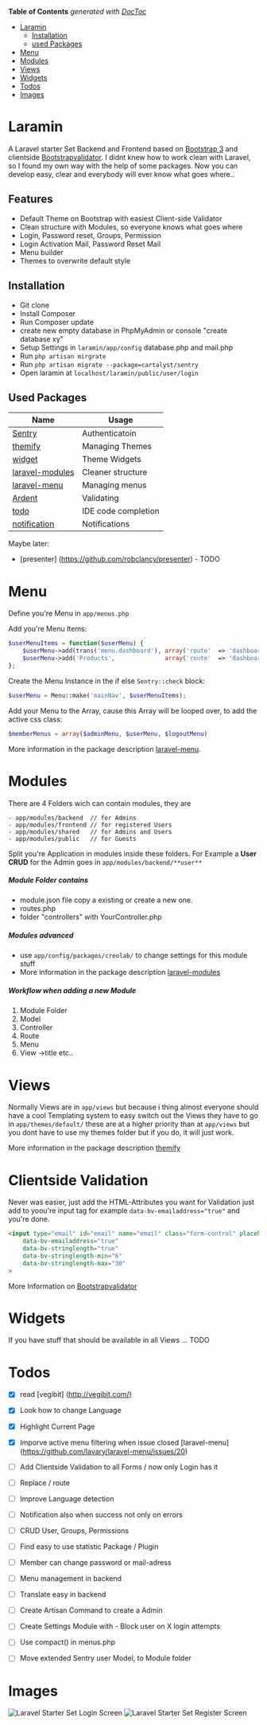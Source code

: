 **Table of Contents**  *generated with [DocToc](http://doctoc.herokuapp.com/)*

- [Laramin](#user-content-laramin)
	- [Installation](#user-content-installation)
	- [used Packages](#user-content-used-packages)
- [Menu](#user-content-menu)
- [Modules](#user-content-modules)
- [Views](#user-content-views)
- [Widgets](#user-content-widgets)
- [Todos](#user-content-todos)
- [Images](#user-content-images)

# Laramin
A Laravel starter Set Backend and Frontend based on [Bootstrap 3](http://getbootstrap.com/) and clientside [Bootstrapvalidator](http://bootstrapvalidator.com/). I didnt knew how to work clean with Laravel, so I found my own way with the help of some packages. Now you can develop easy, clear and everybody will ever know what goes where..

## Features
* Default Theme on Bootstrap with easiest Client-side Validator
* Clean structure with Modules, so everyone knows what goes where
* Login, Password reset, Groups, Permission
* Login Activation Mail, Password Reset Mail
* Menu builder
* Themes to overwrite default style

## Installation
* Git clone
* Install Composer
* Run Composer update
* create new empty database in PhpMyAdmin or console "create database xy"
* Setup Settings in `laramin/app/config` database.php and mail.php
* Run `php artisan mirgrate`
* Run `php artisan migrate --package=cartalyst/sentry`
* Open laramin at `localhost/laramin/public/user/login`

## Used Packages

| Name                                              		 | Usage                |
| -------------------------------------------------------------- |----------------------|
| [Sentry](https://github.com/cartalyst/sentry)     		 | Authenticatoin       |
| [themify](https://github.com/mpedrera/themify)		 | Managing Themes      | 
| [widget](https://github.com/gravitano/widget)         	 | Theme Widgets 	|
| [laravel-modules](https://github.com/creolab/laravel-modules)	 | Cleaner structure 	|
| [laravel-menu](https://github.com/lavary/laravel-menu)	 | Managing menus	|
| [Ardent](https://github.com/laravelbook/ardent)    		 | Validating		|
| [todo](#)					     		 | IDE code completion	|
| [notification](https://github.com/edvinaskrucas/notification)	 | Notifications	|

Maybe later:
* [presenter] (https://github.com/robclancy/presenter) - TODO

# Menu
Define you're Menu in `app/menus.php`

Add you're Menu Items:
```php
$userMenuItems = function($userMenu) {
    $userMenu->add(trans('menu.dashboard'), array('route'  => 'dashboard'));
    $userMenu->add('Products',              array('route'  => 'dashboard'));
};
```
Create the Menu Instance in the if else `Sentry::check` block:
```php
$userMenu = Menu::make('mainNav', $userMenuItems);
```
Add your Menu to the Array, cause this Array will be looped over, to add the active css class:
```php
$memberMenus = array($adminMenu, $userMenu, $logoutMenu)
```
More information in the package description [laravel-menu](https://github.com/lavary/laravel-menu).
# Modules
There are 4 Folders wich can contain modules, they are
```
- app/modules/backend  // for Admins
- app/modules/frontend // for registered Users
- app/modules/shared   // for Admins and Users
- app/modules/public   // for Guests
```
Split you're Application in modules inside these folders. For Example a **User CRUD** for the Admin goes in `app/modules/backend/**user**`

##### Module Folder contains
* module.json file copy a existing or create a new one.
* routes.php
* folder "controllers" with YourController.php

##### Modules advanced
* use `app/config/packages/creolab/` to change settings for this module stuff
* More information in the package description [laravel-modules](https://github.com/creolab/laravel-modules)
##### Workflow when adding a new Module
1. Module Folder
2. Model
3. Controller
4. Route
5. Menu
6. View ->title etc..

# Views
Normally Views are in `app/views` but because i thing almost everyone should have a cool
Templating system to easy switch out the Views they have to go in `app/themes/default/`
these are at a higher priority than at `app/views` but you dont have to use my themes folder
but if you do, it will just work.

More information in the package description [themify](https://github.com/mpedrera/themify)

# Clientside Validation
Never was easier, just add the HTML-Attributes you want for Validation just add to yoou're input tag for example `data-bv-emailaddress="true"` and you're done.
```html
<input type="email" id="email" name="email" class="form-control" placeholder="{{ trans('login.email') }}" required autofocus
    data-bv-emailaddress="true"
    data-bv-stringlength="true"
    data-bv-stringlength-min="6"
    data-bv-stringlength-max="30"
>
```
More Information on [Bootstrapvalidator](http://bootstrapvalidator.com/)

# Widgets
If you have stuff that should be available in all Views ... TODO

# Todos
- [X] read [vegibit] (http://vegibit.com/)
- [X] Look how to change Language
- [X] Highlight Current Page
- [X] Imporve active menu filtering when issue closed [laravel-menu] (https://github.com/lavary/laravel-menu/issues/20)
- [ ] Add Clientside Validation to all Forms / now only Login has it
- [ ] Replace / route
- [ ] Improve Language detection
- [ ] Notification also when success not only on errors
- [ ] CRUD User, Groups, Permissions
- [ ] Find easy to use statistic Package / Plugin
- [ ] Member can change password or mail-adress
- [ ] Menu management in backend
- [ ] Translate easy in backend
- [ ] Create Artisan Command to create a Admin
- [ ] Create Settings Module with - Block user on X login attempts
- [ ] Use compact() in menus.php
- [ ] Move extended Sentry user Model, to Module folder


# Images
![Laravel Starter Set Login Screen](/readme/img/login.png?raw=true "Login Screen")
![Laravel Starter Set Register Screen](/readme/img/register.png?raw=true "Register Screen")
